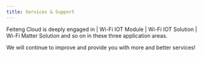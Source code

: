 ```yaml
---
title: Services & Support
---
```




Feiteng Cloud is deeply engaged in | Wi-Fi IOT Module | Wi-Fi IOT Solution | Wi-Fi Matter Solution and so on in these three application areas.

We will continue to improve and provide you with more and better services!

